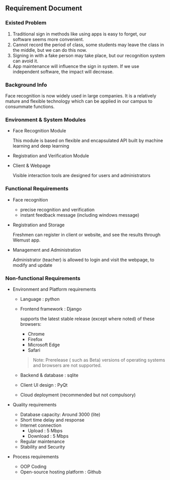 ## Requirement Document
### Existed Problem
  1. Traditional sign in methods like using apps is easy to forget, our software seems more convenient.
  2. Cannot record the period of class, some students may leave the class in the middle, but we can do this now.
  3. Signing in with a fake person may take place, but our recognition system can avoid it.
  4. App maintenance will influence the sign in system.  If we use independent software, the impact will decrease.
### Background Info
Face recognition is now widely used in large companies. It is a relatively mature and flexible technology which can be applied in our campus to consummate functions.
### Environment & System Modules
  + Face Recognition Module 

    This module is based on flexible and encapsulated API built by machine learning and deep learning  
  + Registration and Verification Module
        

  + Client & Webpage
  
    Visible interaction tools are designed for users and administrators 
### Functional Requirements
  + Face recognition
  
    + precise recognition and verification 
    + instant feedback message (including windows message)
      
  + Registration and Storage
  
    Freshmen can register in client or website, and see the results through Wemust app. 
  + Management and Administration
  
    Administrator (teacher) is allowed to login and visit the webpage, to modify and update 
### Non-functional Requirements
+ Environment and Platform requirements 
  + Language : python 
  + Frontend framework : Django

    supports the latest stable release (except where noted) of these browsers:
    + Chrome 
    + Firefox
    + Microsoft Edge
    + Safari 
    > Note: Prerelease ( such as Beta) versions of operating systems and browsers are not supported.
  + Backend & database : sqlite
  + Client UI design : PyQt 
  + Cloud deployment (recommended but not compulsory)   
+ Quality requirements 
  
  + Database capacity: Around 3000 (lite)
  + Short time delay and response
  + Internet connection
    + Upload : 5 Mbps
    + Download : 5 Mbps 
  + Regular maintenance
  + Stability and Security
+ Process requirements 
  + OOP Coding 
  + Open-source hosting platform : Github

